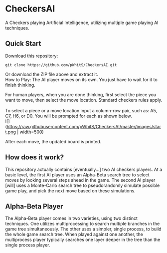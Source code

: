 # CheckersAI
A Checkers playing Artificial Intelligence, utilizing multiple game playing AI techniques.


## Quick Start
Download this repository:
```
git clone https://github.com/pWhitS/CheckersAI.git
```
Or download the ZIP file above and extract it.
<br>
How to Play:
The AI player moves on its own. You just have to wait for it to finish thinking. <br>

For human players, when you are done thinking, first select the piece you want to move, then select the move location. Standard checkers rules apply. <br>
<br>
To select a piece or a move location input a column-row pair, such as: A5, C7, H6, or D0. You will be prompted for each as shown below. 
<br>
![](https://raw.githubusercontent.com/pWhitS/CheckersAI/master/images/start.png | width=500)

After each move, the updated board is printed. 



## How does it work?
This repository actually contains [eventually...] two AI checkers players. At a basic level, the first AI player uses an Alpha-Beta search tree to select moves by looking several steps ahead in the game.  The second AI player [will] uses a Monte-Carlo search tree to pseudorandomly simulate possible game play, and pick the next move based on these simulations. 

## Alpha-Beta Player
The Alpha-Beta player comes in two varieties, using two distinct techniques. One utilizes multiprocessing to search multiple branches in the game tree simultaneously. The other uses a simpler, single process, to build the whole game search tree. When played against one another, the multiprocess player typically searches one layer deeper in the tree than the single process player.
